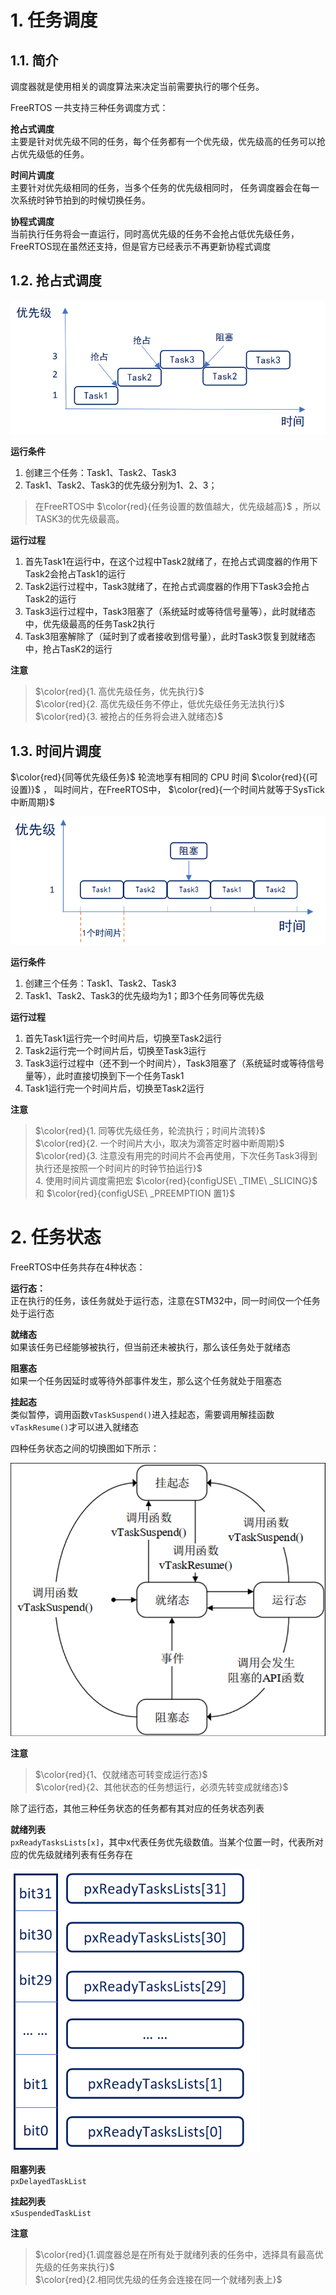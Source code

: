 # 1. 任务调度
## 1.1. 简介
调度器就是使用相关的调度算法来决定当前需要执行的哪个任务。  

FreeRTOS 一共支持三种任务调度方式：

**抢占式调度**  
主要是针对优先级不同的任务，每个任务都有一个优先级，优先级高的任务可以抢占优先级低的任务。  

**时间片调度**  
主要针对优先级相同的任务，当多个任务的优先级相同时， 任务调度器会在每一次系统时钟节拍到的时候切换任务。  

**协程式调度**  
当前执行任务将会一直运行，同时高优先级的任务不会抢占低优先级任务，FreeRTOS现在虽然还支持，但是官方已经表示不再更新协程式调度  

## 1.2. 抢占式调度

<div><img src = "./images/抢占式调度.png"></div>  

**运行条件**  

1. 创建三个任务：Task1、Task2、Task3
2. Task1、Task2、Task3的优先级分别为1、2、3；

>在FreeRTOS中 $\color{red}{任务设置的数值越大，优先级越高}$ ，所以TASK3的优先级最高。  

**运行过程**  

1. 首先Task1在运行中，在这个过程中Task2就绪了，在抢占式调度器的作用下Task2会抢占Task1的运行
2. Task2运行过程中，Task3就绪了，在抢占式调度器的作用下Task3会抢占Task2的运行
3. Task3运行过程中，Task3阻塞了（系统延时或等待信号量等），此时就绪态中，优先级最高的任务Task2执行
4. Task3阻塞解除了（延时到了或者接收到信号量），此时Task3恢复到就绪态中，抢占TasK2的运行

**注意**  

> $\color{red}{1. 高优先级任务，优先执行}$  
> $\color{red}{2. 高优先级任务不停止，低优先级任务无法执行}$  
> $\color{red}{3. 被抢占的任务将会进入就绪态}$  

## 1.3. 时间片调度

 $\color{red}{同等优先级任务}$ 轮流地享有相同的 CPU 时间 $\color{red}{(可设置)}$ ， 叫时间片，在FreeRTOS中， $\color{red}{一个时间片就等于SysTick 中断周期}$ 

 <div><img src = "./images/时间片调度.png"></div>  

 **运行条件**  

 1. 创建三个任务：Task1、Task2、Task3
 2. Task1、Task2、Task3的优先级均为1；即3个任务同等优先级

**运行过程**  

1. 首先Task1运行完一个时间片后，切换至Task2运行
2. Task2运行完一个时间片后，切换至Task3运行
3. Task3运行过程中（还不到一个时间片），Task3阻塞了（系统延时或等待信号量等），此时直接切换到下一个任务Task1
4. Task1运行完一个时间片后，切换至Task2运行

**注意**  

> $\color{red}{1. 同等优先级任务，轮流执行；时间片流转}$  
> $\color{red}{2. 一个时间片大小，取决为滴答定时器中断周期}$  
> $\color{red}{3. 注意没有用完的时间片不会再使用，下次任务Task3得到执行还是按照一个时间片的时钟节拍运行}$  
> 4. 使用时间片调度需把宏 $\color{red}{configUSE\ _TIME\ _SLICING}$ 和  $\color{red}{configUSE\ _PREEMPTION 置1}$ 
# 2. 任务状态
FreeRTOS中任务共存在4种状态：  

**运行态：**  
正在执行的任务，该任务就处于运行态，注意在STM32中，同一时间仅一个任务处于运行态  

**就绪态**  
如果该任务已经能够被执行，但当前还未被执行，那么该任务处于就绪态

**阻塞态**  
如果一个任务因延时或等待外部事件发生，那么这个任务就处于阻塞态  

**挂起态**  
类似暂停，调用函数``vTaskSuspend()``进入挂起态，需要调用解挂函数``vTaskResume()``才可以进入就绪态  

四种任务状态之间的切换图如下所示：  
<div><img src = "./images/任务状态切换图.png"></div>  

**注意**  
> $\color{red}{1、仅就绪态可转变成运行态}$  
> $\color{red}{2、其他状态的任务想运行，必须先转变成就绪态}$  

除了运行态，其他三种任务状态的任务都有其对应的任务状态列表  

**就绪列表**  
``pxReadyTasksLists[x]``，其中x代表任务优先级数值。当某个位置一时，代表所对应的优先级就绪列表有任务存在
<div><img src = "./images/就绪列表.png"></div>  

**阻塞列表**  
``pxDelayedTaskList``

**挂起列表**  
``xSuspendedTaskList``

**注意**  
>  $\color{red}{1.调度器总是在所有处于就绪列表的任务中，选择具有最高优先级的任务来执行}$  
>  $\color{red}{2.相同优先级的任务会连接在同一个就绪列表上}$  